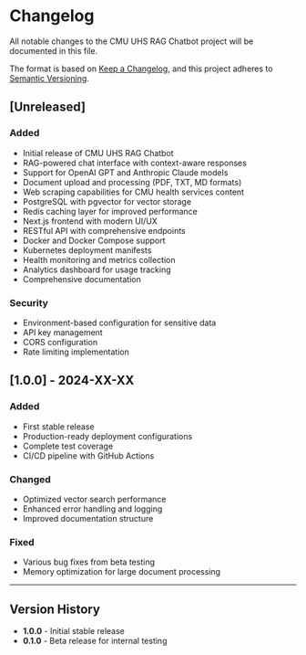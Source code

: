# Changelog

All notable changes to the CMU UHS RAG Chatbot project will be documented in this file.

The format is based on [Keep a Changelog](https://keepachangelog.com/en/1.0.0/),
and this project adheres to [Semantic Versioning](https://semver.org/spec/v2.0.0.html).

## [Unreleased]

### Added
- Initial release of CMU UHS RAG Chatbot
- RAG-powered chat interface with context-aware responses
- Support for OpenAI GPT and Anthropic Claude models
- Document upload and processing (PDF, TXT, MD formats)
- Web scraping capabilities for CMU health services content
- PostgreSQL with pgvector for vector storage
- Redis caching layer for improved performance
- Next.js frontend with modern UI/UX
- RESTful API with comprehensive endpoints
- Docker and Docker Compose support
- Kubernetes deployment manifests
- Health monitoring and metrics collection
- Analytics dashboard for usage tracking
- Comprehensive documentation

### Security
- Environment-based configuration for sensitive data
- API key management
- CORS configuration
- Rate limiting implementation

## [1.0.0] - 2024-XX-XX

### Added
- First stable release
- Production-ready deployment configurations
- Complete test coverage
- CI/CD pipeline with GitHub Actions

### Changed
- Optimized vector search performance
- Enhanced error handling and logging
- Improved documentation structure

### Fixed
- Various bug fixes from beta testing
- Memory optimization for large document processing

---

## Version History

- **1.0.0** - Initial stable release
- **0.1.0** - Beta release for internal testing